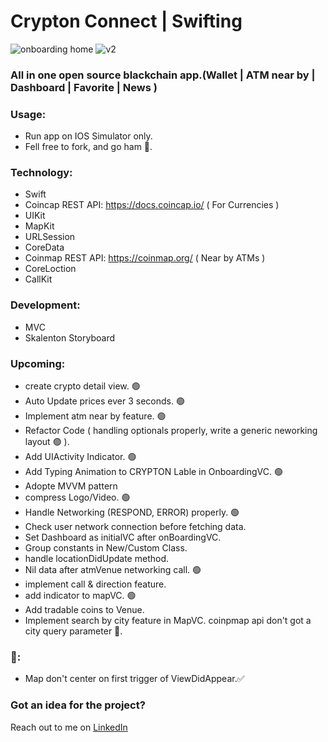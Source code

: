 # Crypton Connect | Swifting 

<!-- <p align="left"><img src="ReadMeAssets/onboarding&home.gif" width="200"><p> -->
![onboarding home](https://user-images.githubusercontent.com/12403216/162145754-e79e8e3b-8529-49a6-9001-e5aad06b9627.gif)
![v2](https://user-images.githubusercontent.com/12403216/162145566-ce1bfd2d-7bf7-4560-b18b-53a9ec8fb254.gif)

<!-- # Read me Credit 💪🏾: [Erick Sanchez](https://github.com/mdrame/My-Simple-App) -->
<!-- # Welcome to Crypton!
<img src="/assets/V1.1.png" width="300px" height="600px" align="left">
<img src="/assets/V1.1DarkMode.png" width="300px" height="600px" > -->
### All in one open source blackchain app.(Wallet |  ATM near by | Dashboard | Favorite | News  )

### Usage:
* Run app on IOS Simulator only.
* Fell free to fork, and go ham 😤.

### Technology:
* Swift
* Coincap REST API: https://docs.coincap.io/ ( For Currencies )
* UIKit 
* MapKit
* URLSession
* CoreData
* Coinmap REST API: https://coinmap.org/ ( Near by ATMs )
* CoreLoction
* CallKit

### Development:
* MVC
* Skalenton Storyboard

### Upcoming: 
- create crypto detail view. 🟢
- Auto Update prices ever 3 seconds. 🟢
- Implement atm near by feature. 🟢
- Refactor Code ( handling optionals properly, write a generic neworking layout 🟢 ).
- Add UIActivity Indicator. 🟢
- Add Typing Animation to CRYPTON Lable in OnboardingVC. 🟢
- Adopte MVVM pattern 
- compress Logo/Video. 🟢
- Handle Networking (RESPOND, ERROR) properly. 🟢
- Check user network connection before fetching data.
- Set Dashboard as initialVC after onBoardingVC.
- Group constants in New/Custom Class.
- handle locationDidUpdate method.
- Nil data after atmVenue networking call. 🟢
- implement call & direction feature. 
- add indicator to mapVC. 🟢
- Add tradable coins to Venue.
- Implement search by city feature in MapVC. coinpmap api don't got a city query parameter 📌.
  


### 🐞:

- Map don't center on first trigger of ViewDidAppear.✅


### Got an idea for the project?
Reach out to me on [LinkedIn](https://www.linkedin.com/in/mohammed-drame-273b17191/) 
